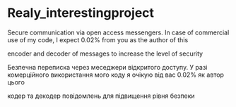 # Realy_interestingproject
Secure communication via open access messengers. In case of commercial use of my code, I expect 0.02% from you as the author of this

encoder and decoder of messages to increase the level of security


Безпечна переписка через меседжери відкритого доступу. У разі комерційного використання мого коду я очікую від вас 0.02% як автор цього

кодер та декодер повідомлень для підвищення рівня безпеки
